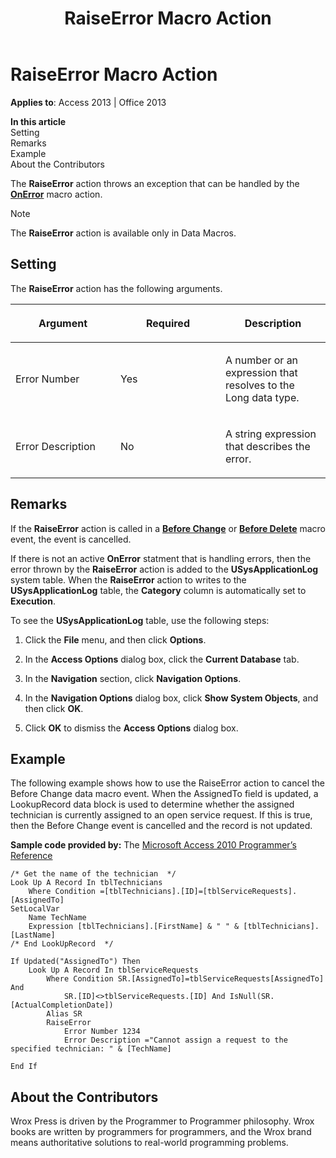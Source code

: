 ﻿---
title: RaiseError Macro Action
TOCTitle: RaiseError Macro Action
ms:assetid: c8c57685-b373-67d6-cea6-8f2c334547d3
ms:mtpsurl: https://msdn.microsoft.com/en-us/library/Ff823192(v=office.15)
ms:contentKeyID: 48547661
ms.date: 09/18/2015
mtps_version: v=office.15
---

# RaiseError Macro Action


**Applies to**: Access 2013 | Office 2013

**In this article**  
Setting  
Remarks  
Example  
About the Contributors  

The **RaiseError** action throws an exception that can be handled by the **[OnError](onerror-macro-action.md)** macro action.


> [!NOTE]
> <P>The <STRONG>RaiseError</STRONG> action is available only in Data Macros.</P>



## Setting

The **RaiseError** action has the following arguments.

<table>
<colgroup>
<col style="width: 33%" />
<col style="width: 33%" />
<col style="width: 33%" />
</colgroup>
<thead>
<tr class="header">
<th><p>Argument</p></th>
<th><p>Required</p></th>
<th><p>Description</p></th>
</tr>
</thead>
<tbody>
<tr class="odd">
<td><p>Error Number</p></td>
<td><p>Yes</p></td>
<td><p>A number or an expression that resolves to the Long data type.</p></td>
</tr>
<tr class="even">
<td><p>Error Description</p></td>
<td><p>No</p></td>
<td><p>A string expression that describes the error.</p></td>
</tr>
</tbody>
</table>


## Remarks

If the **RaiseError** action is called in a **[Before Change](before-change-macro-event.md)** or **[Before Delete](before-delete-macro-event.md)** macro event, the event is cancelled.

If there is not an active **OnError** statment that is handling errors, then the error thrown by the **RaiseError** action is added to the **USysApplicationLog** system table. When the **RaiseError** action to writes to the **USysApplicationLog** table, the **Category** column is automatically set to **Execution**.

To see the **USysApplicationLog** table, use the following steps:

1.  Click the **File** menu, and then click **Options**.

2.  In the **Access Options** dialog box, click the **Current Database** tab.

3.  In the **Navigation** section, click **Navigation Options**.

4.  In the **Navigation Options** dialog box, click **Show System Objects**, and then click **OK**.

5.  Click **OK** to dismiss the **Access Options** dialog box.

## Example

The following example shows how to use the RaiseError action to cancel the Before Change data macro event. When the AssignedTo field is updated, a LookupRecord data block is used to determine whether the assigned technician is currently assigned to an open service request. If this is true, then the Before Change event is cancelled and the record is not updated.

**Sample code provided by:** The [Microsoft Access 2010 Programmer’s Reference](http://www.wrox.com/wileycda/wroxtitle/access-2010-programmer-s-reference.productcd-0470591668.html)

    /* Get the name of the technician  */
    Look Up A Record In tblTechnicians
        Where Condition =[tblTechnicians].[ID]=[tblServiceRequests].[AssignedTo]
    SetLocalVar
        Name TechName
        Expression [tblTechnicians].[FirstName] & " " & [tblTechnicians].[LastName]
    /* End LookUpRecord  */
    
    If Updated("AssignedTo") Then
        Look Up A Record In tblServiceRequests
            Where Condition SR.[AssignedTo]=tblServiceRequests[AssignedTo] And 
                SR.[ID]<>tblServiceRequests.[ID] And IsNull(SR.[ActualCompletionDate])
            Alias SR
            RaiseError
                Error Number 1234
                Error Description ="Cannot assign a request to the specified technician: " & [TechName]
    
    End If

## About the Contributors

Wrox Press is driven by the Programmer to Programmer philosophy. Wrox books are written by programmers for programmers, and the Wrox brand means authoritative solutions to real-world programming problems.


